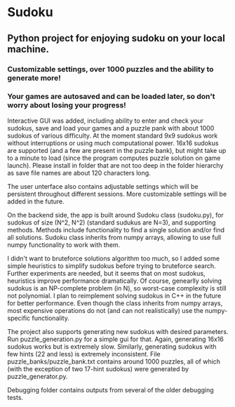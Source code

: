 # Sudoku
## Python project for enjoying sudoku on your local machine. 
###  Customizable settings, over 1000 puzzles and the ability to generate more! 
### Your games are autosaved and can be loaded later, so don't worry about losing your progress!

Interactive GUI was added, including ability to enter and check your sudokus, save and load your games and a puzzle pank with about 1000 sudokus of various difficulty. At the moment standard 9x9 sudokus work without interruptions or using much computational power. 16x16 sudokus are supported (and a few are present in the puzzle bank), but might take up to a minute to load (since the program computes puzzle solution on game launch). Please install in folder that are not too deep in the folder hierarchy as save file names are about 120 characters long.

The user unterface also contains adjustable settings which will be persistent throughout different sessions. More customizable settings will be added in the future.

On the backend side, the app is built around Sudoku class (sudoku.py), for sudokus of size (N^2, N^2) (standard sudukus are N=3), and supporting methods.
Methods include functionality to find a single solution and/or find all solutions. Sudoku class inherits from numpy arrays, allowing to use full numpy functionality to work with them. 

I didn't want to bruteforce solutions algorithm too much, so I added some simple heuristics to simplify sudokus before trying to bruteforce search. Further experiments are needed, but it seems that on most sudokus, heuristics improve performance dramatically. Of course, genearlly solving sudokus is an NP-complete problem (in N), so worst-case complexity is still not polynomial. I plan to reimplement solving sudokus in C++ in the future for better performance. Even though the class inherits from numpy arrays, most expensive operations do not (and can not realistically) use the numpy-specific functionality. 

The project also supports generating new sudokus with desired parameters. Run puzzle_generation.py for a simple gui for that. Again, generating 16x16 sudokus works but is extremely slow. Similarly, generating sudokus with few hints (22 and less) is extremely inconsistent. File puzzle_banks/puzzle_bank.txt contains around 1000 puzzles, all of which (with the exception of two 17-hint sudokus) were generated by puzzle_generator.py. 

Debugging folder contains outputs from several of the older debugging tests.